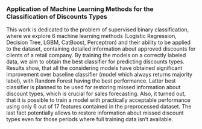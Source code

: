 ### Application of Machine Learning Methods for the Classification of Discounts Types 

This work is dedicated to the problem of supervised binary classification, where we explore 6 machine learning methods (Logistic Regression, Decision Tree, LGBM, CatBoost, Perceptron) and their ability to be applied to the dataset, containing detailed information about approved discounts for clients of a retail company. By training the models on a correctly labeled data, we aim to obtain the best classifier for predicting discounts types. Results show, that all the considering models have obtained significant improvement over baseline classifier (model which always returns majority label), with Random Forest having the best performance. Latter best classifier is planned to be used for restoring missed information about discount types, which is crucial for sales forecasting. Also, it turned out, that it is possible to train a model with practically acceptable performance using only 6 out of 17 features contained in the preprocessed dataset. The last fact potentially allows to restore information about missed discount types even for those periods where full training data isn’t available. 

